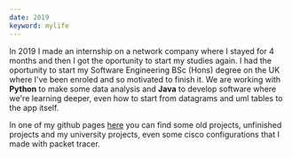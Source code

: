 ```yaml
---
date: 2019
keyword: mylife
---
```


In 2019 I made an internship on a network company where I stayed for 4 months and then I got the oportunity to start my studies again. I had the oportunity to start my Software Engineering BSc (Hons) degree on the UK where I've been enroled and so motivated to finish it. We are working with **Python** to make some data analysis and **Java** to develop software where we're learning deeper, even how to start from datagrams and uml tables to the app itself.

In one of my github pages [here](https://github.com/JayFoxFoxy?tab=repositories) you can find some old projects, unfinished projects and my university projects, even some cisco configurations that I made with packet tracer.
